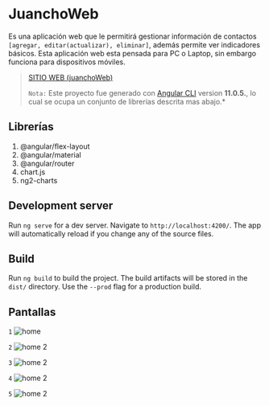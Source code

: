 # JuanchoWeb  
Es una aplicación web que le permitirá gestionar información de contactos `[agregar, editar(actualizar), eliminar]`, además permite ver indicadores básicos. Esta aplicación web esta pensada para PC o Laptop,  sin embargo funciona para dispositivos móviles. 

> [SITIO WEB (juanchoWeb)](https://alejandro879.github.io/juanchoWeb/ "pagina de juanchoWeb")
>
>`Nota:` Este proyecto fue generado con [Angular CLI](https://github.com/angular/angular-cli) version **11.0.5.**, lo cual se ocupa un conjunto de librerías descrita mas abajo.*

## Librerías

 1. @angular/flex-layout
 2. @angular/material
 3. @angular/router
 4. chart.js
 5. ng2-charts


## Development server

Run `ng serve` for a dev server. Navigate to `http://localhost:4200/`. The app will automatically reload if you change any of the source files.

## Build

Run `ng build` to build the project. The build artifacts will be stored in the `dist/` directory. Use the `--prod` flag for a production build.

## Pantallas
`1`
![home](https://lh3.googleusercontent.com/t1E1BS_3uo1yO9yNe6R3jyxvBijqbIhdvcionDnPyAiFh4gsIiH89443JQhXAYQSJ3XyGJR54O05bDH9ghdi5p8oWQ8eZ1VhyvGcu5JSdsGz4TgTXVcLsK3TKLM_qUC21porAI-fvPoYavKWV2LrTPKQsW9TOI4QYUtl5ZXvzhlpPaUxjuG4iyVZCwhIZqk-oR_VSIClrmMkWGjWDe-K2ESVAKaOIrE8VdHdF91RCuvKsJru2Mkdf2akrIRI3KWKKABI_BgVHXVW4hKgth3dgp-itSVuiTPMgtNf8rJD5gzC0dFNs4GChRg2-zMIBMWiKr9z_2mwIXXGC5muTfu5trbMZ6-QLokhQiKZJ0uXIZUHRpwmLIthcmU1fo0Qq2tZnmc_aL6JY-C4Unujn2d6E9uI4vSgQU-IqhI_FIUh8Bvr_YOibuZASUZRPGKzQE-FqhFmBplNze7vP10GZGjb7OrdX57PoV1APJvaf-HgxWBKOnUDokYFG9tpteP9A9IdK2Bj6aqISBPlT3LDGNn_c5OHrUeaafu7md-4A2fbE-t0zv4H8Zja1F6NyYHjlomRYa1XrVaipXKs48eysPHiNFBZ8DonB_knbpsci4bnHSoWE4o7l5YYKaGiDjUF6IpWlycQ5SKryXCjuc6eLUGPHS8utGklKGHqmn3gLiQmjeMtHKOgostH7y6jv5wPww=w1366-h656-no)

`2`
![home 2](https://lh3.googleusercontent.com/i6JXummpgzivqXt11CSGUf6DZKHE5Sa1LeEef9y4t1e2hwYGXH2GeAHt0K3MqhyFoRT3UeuGABKu3Qfl7gXqCvo1fPD8FmxBFgIHsoaVjVqc8OCNJDP6lnRTy_WGGPeqARIVOu0pQIgQGRptdokpAmlKwNO4x3KhfB0utinno4jlznvopDrJm8_HXxPLkemvKoql9ZULxJVYySskfIy8CapKOdHk8POsWQ7RHxEBDmS1UafZb9qzkt9zen0rityn8lBALwzph1eNRvy0MZ-zMdWd99QBg5GmPwY4hQMub1aXvaVmXtVfGq_KS93gkZvwSWpHKM7ZdhUXVbZn1Dz5PeT6Ry_FCE1KNGPArelWq2_iWoNTD8ob-XVD-jiRKvC_5-XoC-QnVVXazGCaet-VvpEqgt6O_h06fZXKEHRD3nQE7ECCWB7BL-S99jE7QFjfm-9lIBwvH1ACKZdRv35CaH0vnBfFVw6yYeByua1Vq3MGRyOefPRpzIBUqE47bmWcd2GK1Ej899i8_9IjZkS12poBuaNKtLS1kdYa7ocQXuBc5B0MQ_KCeAUCK20d9M2fn5oZIHYF8V4pPdJLlCufl1tjtQqp0J3RnVYQV6NcigSQBrjsjHnYqTV4kxmUbEUzgmC_ns6YJ7BaKNQk0Su7JzetJ0nT5qT2oJSAl5wyDQXI8UoxFo5VY1JHff1OBw=w522-h252-no)

`3`
![home 2](https://lh3.googleusercontent.com/shFM5SbZnM-cTgosNE0BMiZ3UG9Vfs57dJtkzNPStC09SZtCQNuSyQ2Xn6om6HU7IjZFIMDwegtAK7OagKMTf7AgfLakGwCnljNf3PhMTiUvZL16my_H0Qo3wmyGh85LLGbaY5YVkXstKtu07dDxnigYPtsiVta-F4fORzoTbzUdXI4dtz3kFbAR78-De3SUrJSSZj47Izp-8xoV68FhLe_PUoeFD4Z250jMapHOlZMyU3o54F2H8k-Iwyl0AuaUxp6M5jgmCslRNTDEA2qI0m-ZBu0-KvmXCS86Fc7fJqGShTIHKp3IuNeo5sKssG1n7k-8l_-Bxb-w_LQ00fnsUbE5VmxHdfhZPndinjoZNyToE6PwmAN-Y76o8oa94ncamqKj47WdQD4vYgA-LE0ddso1Mel2_IDvSqcukTd9c_HZ7_cmLHcNvaslJLWWYZh9Auk5OK4A0NXZuBdPilyNLHPrdwPn5PLpnZEwRFVM1FDN2hyxyOL6yfjEdvT0Hlb5XsVlfSdF1pdU8qfGwIxLW8V-uSowK947LiYOZ96T0BKTkIBdXRq7dQqWjOsdM0biroa5a_3QauZnAqYH37ZFhvHf7iH-1Fz_jVG8aNAUnvEWvapl-YhGWtFvcNbtxnhNsdNmJiXB7SaKn6GddIQMesNyw8YstEBavcT5fL9UZ1xtiSFIys2rqBsXs-IgHg=w1362-h653-no)


`4`
![home 2](https://lh3.googleusercontent.com/qsT8P0QCYigHpvLPF1zMBeYPZLTZS3NUsr7tQHfaY7kzhwBEv5oKRHYkWtrCDPCNs_1dLYsI_ZNsrj56jU3U7T92V7f5E2MEMi4Y0z3iGA9xXXP6rDC-bPZa1BUOC4idb9dSixegLwVWl_Pgdt39XuSy3I_rOu1Djf07OA0dN1HmefQHduMXXEmsNw5L45LG5xggoCgFSiFaawwsDowmYjD6CuOWa4JE4-eLcsDevJVCnN5qO43X8iYLyf_knY7uWPPX5GdPJQQ2Gz_5oD74NTRefk7jixhfg_kcb4HUphT-FxvsOz7pJIEobro6JmBVfs3K-EENnRpibkNbi76_GEv_9e0KMgRcz_4PbDh5-vg-k7iwFAtEU2N_tu-xQ2TEvmTsVthvlIHb0ituaV3Ii05rFyp4P02Bry2yH-m0XyqLzSdDWb-4IfjchtWR-4FvfJls8lI-QSApcsv8VWfNsG08GXGHxi92Q3on8KG2f9nf6yXIcLEfma3t-RmLNBVYSr35KPobuUs3Zh4DIhU68JNOlJVoQtjl4Jz_nGF-5de1diiAgzvO4Xsr8S5CtCnO2Xi-TEA44h9emxhZ9hciCgyDGBdbNg6MksJ6klEnXIx-wWz6Z0nvHiCSPffgtXcV9AX934TRhns0njiXHghWKHVJb3XdK78UrQDdkgIsZbqr61rRydw7jVly-XIdzw=w1358-h654-no)

`5`
![home 2](https://lh3.googleusercontent.com/2Sz6VeyUDzyxyNCenqJcVBWZrIbZ4WovH2eFqIZOHQNphVCwgUQ6POB8h-_fHB2i2mTnHdOK3Y9ZcDzFJYBKXhbCmCCyyPUQqOwupqc7zRWfN_1-xjuU3m4Alv2-biCpJxLk3YVX-6SwNQwMDvnrfSqODcOmVEutbILD31CRI0TqfMGHZpjqxQwvS7Nzl356m4xYZFH7hsMOe7wcqw2FQf6tr0AueOU4RWgb_OjbjPalUpQjpNrsBZk_1GgT904LM6F5LtcgNUygbJdeOEJUUx3SKcO3L5yubcQkA-Iltf4oIqLmC3K-MPjb3k7NgdPxQHXrhUxZFqb5C72_g2KLl8PvN8ruaaQ0ysr0u5sFwR2C4wZIquKDtERaobrlbuRjkZ4qGEy31yigV-EByu3zPBOKmhzC4OoAezeU5X0aqIUPsPOGucxFzur5Ufxmi9yD9HdXea4aBHwAqocD44f56NR-vA-P3rvss1MhBUtadT410xRA_VK2VguIRgysnxfLIm-GZKJcqR-zmNRMMaQgAvcjJD64JttFeU-PMLMZJAuu9nrG5dujRn6HPLCatL4luvv_rO7o0ZATA8MoSTjOtkewyc0Oid0G6L9v89Fc7lfd-R_AbQ6h1949gzhzKMfJAcHsINQjULnEuK0LWx9JND_bcH7q1LPvx_pdhwNHFOusANAkcQEnGjDfrerY3Q=w1365-h653-no)
